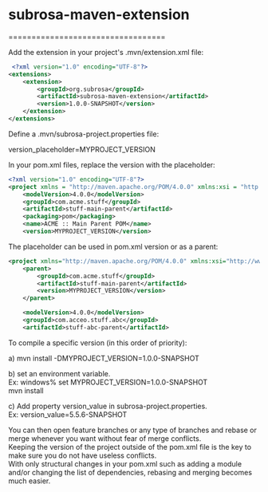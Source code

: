# subrosa-maven-extension
==================================

Add the extension in your project's .mvn/extension.xml file:

```xml
 <?xml version="1.0" encoding="UTF-8"?>
<extensions>
    <extension>
        <groupId>org.subrosa</groupId>
        <artifactId>subrosa-maven-extension</artifactId>
        <version>1.0.0-SNAPSHOT</version>
    </extension>
</extensions>
```

Define a .mvn/subrosa-project.properties file:

version_placeholder=MYPROJECT_VERSION

In your pom.xml files, replace the version with the placeholder:

```xml
<?xml version="1.0" encoding="UTF-8"?>
<project xmlns = "http://maven.apache.org/POM/4.0.0" xmlns:xsi = "http://www.w3.org/2001/XMLSchema-instance" xsi:schemaLocation = "http://maven.apache.org/POM/4.0.0 http://maven.apache.org/maven-v4_0_0.xsd">
    <modelVersion>4.0.0</modelVersion>
    <groupId>com.acme.stuff</groupId>
    <artifactId>stuff-main-parent</artifactId>
    <packaging>pom</packaging>
    <name>ACME :: Main Parent POM</name>
    <version>MYPROJECT_VERSION</version>
```

The placeholder can be used in pom.xml version or as a parent:

```xml
<project xmlns="http://maven.apache.org/POM/4.0.0" xmlns:xsi="http://www.w3.org/2001/XMLSchema-instance" xsi:schemaLocation="http://maven.apache.org/POM/4.0.0 http://maven.apache.org/xsd/maven-4.0.0.xsd">
    <parent>
        <groupId>com.acme.stuff</groupId>
        <artifactId>stuff-main-parent</artifactId>
        <version>MYPROJECT_VERSION</version>
    </parent>

	<modelVersion>4.0.0</modelVersion>
	<groupId>com.acceo.stuff.abc</groupId>
	<artifactId>stuff-abc-parent</artifactId>
```

To compile a specific version (in this order of priority):

a) mvn install -DMYPROJECT_VERSION=1.0.0-SNAPSHOT

b) set an environment variable.  
Ex: windows% set MYPROJECT_VERSION=1.0.0-SNAPSHOT  
mvn install

c) Add property version_value in subrosa-project.properties.  
Ex: version_value=5.5.6-SNAPSHOT

You can then open feature branches or any type of branches and rebase or merge whenever you want without fear of merge conflicts.  
Keeping the version of the project outside of the pom.xml file is the key to make sure you do not have useless conflicts.  
With only structural changes in your pom.xml such as adding a module and/or changing the list of dependencies, rebasing and merging becomes much easier.
